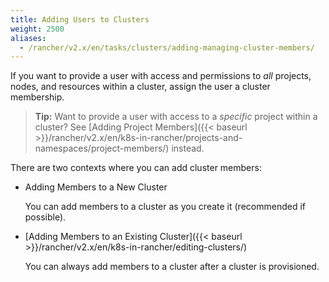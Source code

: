 ```yaml
---
title: Adding Users to Clusters
weight: 2500
aliases:
  - /rancher/v2.x/en/tasks/clusters/adding-managing-cluster-members/
---
```


If you want to provide a user with access and permissions to _all_ projects, nodes, and resources within a cluster, assign the user a cluster membership.

>**Tip:** Want to provide a user with access to a _specific_ project within a cluster? See [Adding Project Members]({{< baseurl >}}/rancher/v2.x/en/k8s-in-rancher/projects-and-namespaces/project-members/) instead.

There are two contexts where you can add cluster members:

- Adding Members to a New Cluster

    You can add members to a cluster as you create it (recommended if possible).

- [Adding Members to an Existing Cluster]({{< baseurl >}}/rancher/v2.x/en/k8s-in-rancher/editing-clusters/)

    You can always add members to a cluster after a cluster is provisioned.
